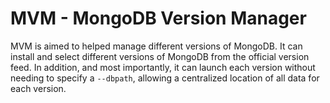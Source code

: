 # MVM - MongoDB Version Manager

MVM is aimed to helped manage different versions of MongoDB. It can install and select different versions of MongoDB from the official version feed. In addition, and most importantly, it can launch each version without needing to specify a `--dbpath`, allowing a centralized location of all data for each version.
